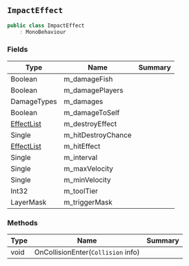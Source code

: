 ## `ImpactEffect`

```csharp
public class ImpactEffect
    : MonoBehaviour

```

### Fields

| Type | Name | Summary | 
| --- | --- | --- | 
| Boolean | m_damageFish |  | 
| Boolean | m_damagePlayers |  | 
| DamageTypes | m_damages |  | 
| Boolean | m_damageToSelf |  | 
| [EffectList](./EffectList.md) | m_destroyEffect |  | 
| Single | m_hitDestroyChance |  | 
| [EffectList](./EffectList.md) | m_hitEffect |  | 
| Single | m_interval |  | 
| Single | m_maxVelocity |  | 
| Single | m_minVelocity |  | 
| Int32 | m_toolTier |  | 
| LayerMask | m_triggerMask |  | 


### Methods

| Type | Name | Summary | 
| --- | --- | --- | 
| void | OnCollisionEnter(`Collision` info) |  | 


